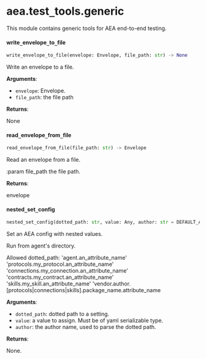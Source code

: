 <a name="aea.test_tools.generic"></a>
# aea.test`_`tools.generic

This module contains generic tools for AEA end-to-end testing.

<a name="aea.test_tools.generic.write_envelope_to_file"></a>
#### write`_`envelope`_`to`_`file

```python
write_envelope_to_file(envelope: Envelope, file_path: str) -> None
```

Write an envelope to a file.

**Arguments**:

- `envelope`: Envelope.
- `file_path`: the file path

**Returns**:

None

<a name="aea.test_tools.generic.read_envelope_from_file"></a>
#### read`_`envelope`_`from`_`file

```python
read_envelope_from_file(file_path: str) -> Envelope
```

Read an envelope from a file.

:param file_path the file path.

**Returns**:

envelope

<a name="aea.test_tools.generic.nested_set_config"></a>
#### nested`_`set`_`config

```python
nested_set_config(dotted_path: str, value: Any, author: str = DEFAULT_AUTHOR) -> None
```

Set an AEA config with nested values.

Run from agent's directory.

Allowed dotted_path:
'agent.an_attribute_name'
'protocols.my_protocol.an_attribute_name'
'connections.my_connection.an_attribute_name'
'contracts.my_contract.an_attribute_name'
'skills.my_skill.an_attribute_name'
'vendor.author.[protocols|connections|skills].package_name.attribute_name

**Arguments**:

- `dotted_path`: dotted path to a setting.
- `value`: a value to assign. Must be of yaml serializable type.
- `author`: the author name, used to parse the dotted path.

**Returns**:

None.

